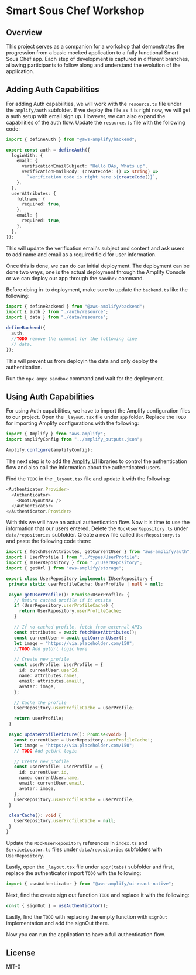 # Smart Sous Chef Workshop

## Overview
This project serves as a companion for a workshop that demonstrates the progression from a basic mocked application to a fully functional Smart Sous Chef app. Each step of development is captured in different branches, allowing participants to follow along and understand the evolution of the application.

## Adding Auth Capabilities

For adding Auth capabilities, we will work with the `resource.ts` file under the `amplify/auth` subfolder. If we deploy the file as it is right now, we will get a auth setup with email sign up. However, we can also expand the capabilities of the auth flow. Update the `resource.ts` file with the following code:

```ts
import { defineAuth } from "@aws-amplify/backend";

export const auth = defineAuth({
  loginWith: {
    email: {
      verificationEmailSubject: "Hello DAs, Whats up",
      verificationEmailBody: (createCode: () => string) =>
        `Verification code is right here ${createCode()}`,
    },
  },
  userAttributes: {
    fullname: {
      required: true,
    },
    email: {
      required: true,
    },
  },
});
```

This will update the verification email's subject and content and ask users to add name and email as a required field for user information. 

Once this is done, we can do our initial deployment. The deployment can be done two ways, one is the actual deployment through the Amplify Console or we can deploy our app through the `sandbox` command. 

Before doing in-to deployment, make sure to update the `backend.ts` like the following: 

```ts
import { defineBackend } from "@aws-amplify/backend";
import { auth } from "./auth/resource";
import { data } from "./data/resource";

defineBackend({
  auth,
  //TODO remove the comment for the following line
  // data,
});
```

This will prevent us from deployin the data and only deploy the authentication.

Run the `npx ampx sandbox` command and wait for the deployment. 

## Using Auth Capabilities

For using Auth capabilities, we have to import the Amplify configuration files to our project. Open the `_layout.tsx` file under `app` folder. Replace the `TODO` for importing Amplify configurations with the following:

```ts
import { Amplify } from "aws-amplify";
import amplifyConfig from "../amplify_outputs.json";

Amplify.configure(amplifyConfig);
```

The next step is to add the [Amplify UI](https://ui.docs.amplify.aws/) libraries to control the authentication flow and also call the information about the authenticated users.

Find the `TODO` in the `_layout.tsx` file and update it with the following:

```ts
<Authenticator.Provider>
  <Authenticator>
    <RootLayoutNav />
  </Authenticator>
</Authenticator.Provider>
```

 With this we will have an actual authentication flow. Now it is time to use the information that our users entered. Delete the `MockUserRepository.ts` under `data/repositories` subfolder. Create a new file called `UserRepository.ts` and paste the following code there: 

 ```ts
 import { fetchUserAttributes, getCurrentUser } from "aws-amplify/auth";
import { UserProfile } from "../types/UserProfile";
import { IUserRepository } from "./IUserRepository";
import { getUrl } from "aws-amplify/storage";

export class UserRepository implements IUserRepository {
  private static userProfileCache: UserProfile | null = null;

  async getUserProfile(): Promise<UserProfile> {
    // Return cached profile if it exists
    if (UserRepository.userProfileCache) {
      return UserRepository.userProfileCache;
    }

    // If no cached profile, fetch from external APIs
    const attributes = await fetchUserAttributes();
    const currentUser = await getCurrentUser();
    let image = "https://via.placeholder.com/150";
    //TODO Add getUrl logic here

    // Create new profile
    const userProfile: UserProfile = {
      id: currentUser.userId,
      name: attributes.name!,
      email: attributes.email!,
      avatar: image,
    };

    // Cache the profile
    UserRepository.userProfileCache = userProfile;

    return userProfile;
  }

  async updateProfilePicture(): Promise<void> {
    const currentUser = UserRepository.userProfileCache!;
    let image = "https://via.placeholder.com/150";
    // TODO Add getUrl logic

    // Create new profile
    const userProfile: UserProfile = {
      id: currentUser.id,
      name: currentUser.name,
      email: currentUser.email,
      avatar: image,
    };
    UserRepository.userProfileCache = userProfile;
  }

  clearCache(): void {
    UserRepository.userProfileCache = null;
  }
}
```

Update the `MockUserRepository` references in `index.ts` and `ServiceLocator.ts` files under `data/repositories` subfolders with `UserRepository`.

Lastly, open the `_layout.tsx` file under `app/(tabs)` subfolder and first, replace the authenticator import `TODO` with the following:

```ts
import { useAuthenticator } from "@aws-amplify/ui-react-native";
```

Next, find the create sign out function `TODO` and replace it with the following:
```ts
const { signOut } = useAuthenticator();
```

Lastly, find the `TODO` with replacing the empty function with `signOut` implementation and add the signOut there. 

Now you can run the application to have a full authentication flow.

## License
MIT-0
